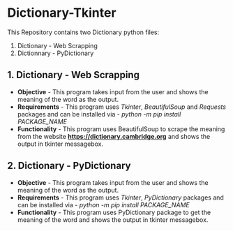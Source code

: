 # Dictionary-Tkinter

This Repository contains two Dictionary python files:
  1. Dictionary - Web Scrapping
  2. Dictionnary - PyDictionary
  
  
## 1. Dictionary - Web Scrapping
  * **Objective** - This program takes input from the user and shows the meaning of the word as the output.
  * **Requirements** - This program uses _Tkinter_, _BeautifulSoup_ and _Requests_ packages and can be installed via - 
    _python -m pip install PACKAGE_NAME_
  * **Functionality** - This program uses BeautifulSoup to scrape the meaning from the website **https://dictionary.cambridge.org** and shows the output in tkinter messagebox.
  
  
  ## 2. Dictionary - PyDictionary
  * **Objective** - This program takes input from the user and shows the meaning of the word as the output.
  * **Requirements** - This program uses _Tkinter_, _PyDictionary_ packages and can be installed via - _python -m pip install PACKAGE_NAME_
  * **Functionality** - This program uses PyDictionary package to get the meaning of the word and shows the output in tkinter messagebox.
